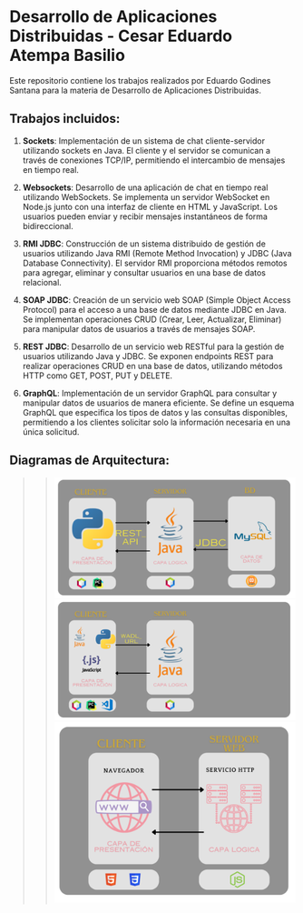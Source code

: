 # Desarrollo de Aplicaciones Distribuidas - Cesar Eduardo Atempa Basilio

Este repositorio contiene los trabajos realizados por Eduardo Godines Santana para la materia de Desarrollo de Aplicaciones Distribuidas.

## Trabajos incluidos:

1. **Sockets**: Implementación de un sistema de chat cliente-servidor utilizando sockets en Java. El cliente y el servidor se comunican a través de conexiones TCP/IP, permitiendo el intercambio de mensajes en tiempo real.

2. **Websockets**: Desarrollo de una aplicación de chat en tiempo real utilizando WebSockets. Se implementa un servidor WebSocket en Node.js junto con una interfaz de cliente en HTML y JavaScript. Los usuarios pueden enviar y recibir mensajes instantáneos de forma bidireccional.

3. **RMI JDBC**: Construcción de un sistema distribuido de gestión de usuarios utilizando Java RMI (Remote Method Invocation) y JDBC (Java Database Connectivity). El servidor RMI proporciona métodos remotos para agregar, eliminar y consultar usuarios en una base de datos relacional.

4. **SOAP JDBC**: Creación de un servicio web SOAP (Simple Object Access Protocol) para el acceso a una base de datos mediante JDBC en Java. Se implementan operaciones CRUD (Crear, Leer, Actualizar, Eliminar) para manipular datos de usuarios a través de mensajes SOAP.

5. **REST JDBC**: Desarrollo de un servicio web RESTful para la gestión de usuarios utilizando Java y JDBC. Se exponen endpoints REST para realizar operaciones CRUD en una base de datos, utilizando métodos HTTP como GET, POST, PUT y DELETE.

6. **GraphQL**: Implementación de un servidor GraphQL para consultar y manipular datos de usuarios de manera eficiente. Se define un esquema GraphQL que especifica los tipos de datos y las consultas disponibles, permitiendo a los clientes solicitar solo la información necesaria en una única solicitud.


## Diagramas de Arquitectura:
>>![imagen cliente](https://github.com/EdGodinez/Aplicaciones-Distribuidas/blob/main/Diagramas%20arquitectura/1.png)
>>![imagen cliente](https://github.com/EdGodinez/Aplicaciones-Distribuidas/blob/main/Diagramas%20arquitectura/2.png)
>>![imagen cliente](https://github.com/EdGodinez/Aplicaciones-Distribuidas/blob/main/Diagramas%20arquitectura/3.png)




